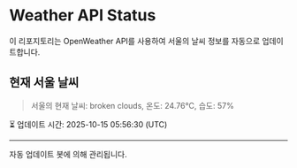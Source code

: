 
# Weather API Status

이 리포지토리는 OpenWeather API를 사용하여 서울의 날씨 정보를 자동으로 업데이트합니다.

## 현재 서울 날씨
> 서울의 현재 날씨: broken clouds, 온도: 24.76°C, 습도: 57%

⏳ 업데이트 시간: 2025-10-15 05:56:30 (UTC)

---
자동 업데이트 봇에 의해 관리됩니다.
